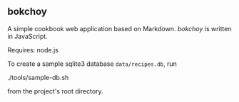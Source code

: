 bokchoy
---------

A simple cookbook web application based on Markdown. *bokchoy* is written in JavaScript.

Requires: node.js

To create a sample sqlite3 database `data/recipes.db`, run

  ./tools/sample-db.sh

from the project's root directory.

